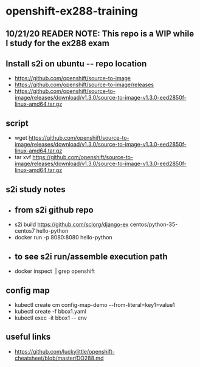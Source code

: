# openshift-ex288-training

## 10/21/20 READER NOTE: This repo is a WIP while I study for the ex288 exam

## Install s2i on ubuntu -- repo location
- https://github.com/openshift/source-to-image
- https://github.com/openshift/source-to-image/releases
- https://github.com/openshift/source-to-image/releases/download/v1.3.0/source-to-image-v1.3.0-eed2850f-linux-amd64.tar.gz

## script
- wget https://github.com/openshift/source-to-image/releases/download/v1.3.0/source-to-image-v1.3.0-eed2850f-linux-amd64.tar.gz
- tar xvf https://github.com/openshift/source-to-image/releases/download/v1.3.0/source-to-image-v1.3.0-eed2850f-linux-amd64.tar.gz

## s2i study notes
- ## from s2i github repo
- s2i build https://github.com/sclorg/django-ex centos/python-35-centos7 hello-python
- docker run -p 8080:8080 hello-python
- ## to see s2i run/assemble execution path
- docker inspect <image> | grep openshift

## config map
- kubectl create cm config-map-demo --from-literal=key1=value1
- kubectl create -f bbox1.yaml
- kubectl exec -it bbox1 -- env

## useful links
- https://github.com/luckylittle/openshift-cheatsheet/blob/master/DO288.md
